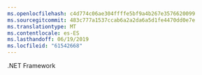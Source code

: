 ```yaml
---
ms.openlocfilehash: c4d774c06ae304ffffe5bf9a4b267e3576620099
ms.sourcegitcommit: 483c777a1537ccab6a2a2da6a5d1fe4470dd0e7e
ms.translationtype: MT
ms.contentlocale: es-ES
ms.lasthandoff: 06/19/2019
ms.locfileid: "61542668"
---
```

.NET Framework